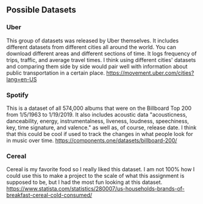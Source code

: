 ## Possible Datasets

### Uber
This group of datasets was released by Uber themselves. It includes different datasets from different cities all around the world. You can download different areas and different sections of time. It logs frequency of trips, traffic, and average travel times. I think using different cities' datasets and comparing them side by side would pair well with information about public transportation in a certain place.
https://movement.uber.com/cities?lang=en-US

### Spotify
This is a dataset of all 574,000 albums that were on the Billboard Top 200 from 1/5/1963 to 1/19/2019. It also includes acoustic data "acousticness, danceability, energy, instrumentalness, liveness, loudness, speechiness, key, time signature, and valence." as well as, of course, release date. I think that this could be cool if used to track the changes in what people look for in music over time.
https://components.one/datasets/billboard-200/

### Cereal
Cereal is my favorite food so I really liked this dataset. I am not 100% how I could use this to make a project to the scale of what this assignment is supposed to be, but I had the most fun looking at this dataset. 
https://www.statista.com/statistics/280007/us-households-brands-of-breakfast-cereal-cold-consumed/
